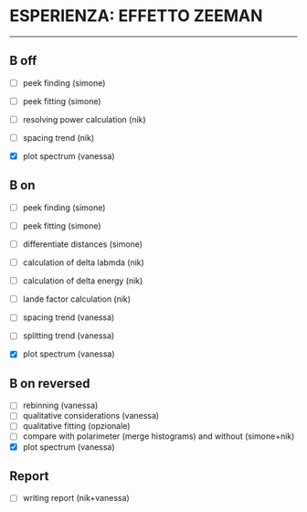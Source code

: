 # ESPERIENZA: EFFETTO ZEEMAN

***

## B off

- [ ] peek finding (simone)
- [ ] peek fitting (simone)
- [ ] resolving power calculation (nik)
- [ ] spacing trend (nik)
- [x] plot spectrum (vanessa)


## B on 

- [ ] peek finding (simone)
- [ ] peek fitting (simone)
- [ ] differentiate distances (simone)
- [ ] calculation of delta labmda (nik)
- [ ] calculation of delta energy (nik)
- [ ] lande factor calculation (nik)
- [ ] spacing trend (vanessa)
- [ ] splitting trend (vanessa)
- [x] plot spectrum (vanessa)

  
## B on reversed

- [ ] rebinning (vanessa)
- [ ] qualitative considerations (vanessa)
- [ ] qualitative fitting (opzionale)
- [ ] compare with polarimeter (merge histograms) and without (simone+nik)
- [x] plot spectrum (vanessa)

## Report

- [ ] writing report (nik+vanessa)